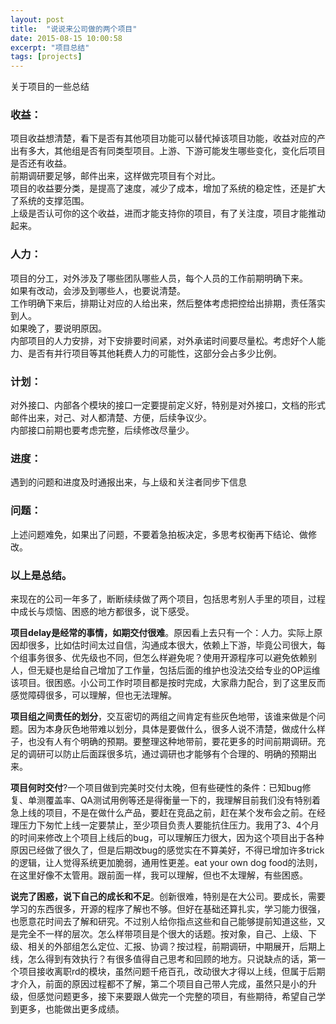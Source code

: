 ```yaml
---
layout: post
title:  "说说来公司做的两个项目"
date: 2015-08-15 10:00:58
excerpt: "项目总结"
tags: [projects]
---
```


关于项目的一些总结

<!--more-->

### 收益：
项目收益想清楚，看下是否有其他项目功能可以替代掉该项目功能，收益对应的产出有多大，其他组是否有同类型项目。上游、下游可能发生哪些变化，变化后项目是否还有收益。  
前期调研要足够，邮件出来，这样做完项目有个对比。  
项目的收益要分类，是提高了速度，减少了成本，增加了系统的稳定性，还是扩大了系统的支撑范围。  
上级是否认可你的这个收益，进而才能支持你的项目，有了关注度，项目才能推动起来。  

### 人力：
项目的分工，对外涉及了哪些团队哪些人员，每个人员的工作前期明确下来。  
如果有改动，会涉及到哪些人，也要说清楚。  
工作明确下来后，排期让对应的人给出来，然后整体考虑把控给出排期，责任落实到人。   
如果晚了，要说明原因。  
内部项目的人力安排，对下安排要时间紧，对外承诺时间要尽量松。考虑好个人能力、是否有并行项目等其他耗费人力的可能性，这部分会占多少比例。   

### 计划：
对外接口、内部各个模块的接口一定要提前定义好，特别是对外接口，文档的形式邮件出来，对己、对人都清楚、方便，后续争议少。  
内部接口前期也要考虑完整，后续修改尽量少。   

### 进度：
遇到的问题和进度及时通报出来，与上级和关注者同步下信息  

### 问题：
上述问题难免，如果出了问题，不要着急拍板决定，多思考权衡再下结论、做修改。

### 以上是总结。
来现在的公司一年多了，断断续续做了两个项目，包括思考别人手里的项目，过程中成长与烦恼、困惑的地方都很多，说下感受。  

__项目delay是经常的事情，如期交付很难__。原因看上去只有一个：人力。实际上原因却很多，比如估时间太过自信，沟通成本很大，依赖上下游，毕竟公司很大，每个组事务很多、优先级也不同，但怎么样避免呢？使用开源程序可以避免依赖别人，但无疑也是给自己增加了工作量，包括后面的维护也没法交给专业的OP运维该项目。很困惑。小公司工作时项目都是按时完成，大家鼎力配合，到了这里反而感觉障碍很多，可以理解，但也无法理解。  

__项目组之间责任的划分__，交互密切的两组之间肯定有些灰色地带，该谁来做是个问题。因为本身灰色地带难以划分，具体是要做什么，很多人说不清楚，做成什么样子，也没有人有个明确的预期。要整理这种地带前，要花更多的时间前期调研。充足的调研可以防止后面踩很多坑，通过调研也才能够有个合理的、明确的预期出来。  

__项目何时交付__?一个项目做到完美时交付太晚，但有些硬性的条件：已知bug修复、单测覆盖率、QA测试用例等还是得衡量一下的，我理解目前我们没有特别着急上线的项目，不是在做什么产品，要赶在竞品之前，赶在某个发布会之前。在经理压力下匆忙上线一定要禁止，至少项目负责人要能抗住压力。我用了3、4个月的时间来修改上个项目上线后的bug，可以理解压力很大，因为这个项目出于各种原因已经做了很久了，但是后期改bug的感觉实在不算美好，不得已增加许多trick的逻辑，让人觉得系统更加脆弱，通用性更差。eat your own dog food的法则，在这里好像不太管用。跟前面一样，我可以理解，但也不太理解，有些困惑。  

__说完了困惑，说下自己的成长和不足__。创新很难，特别是在大公司。要成长，需要学习的东西很多，开源的程序了解也不够。但好在基础还算扎实，学习能力很强，也愿意花时间去了解和研究。不过别人给你指点这些和自己能够提前知道这些，又是完全不一样的层次。怎么样带项目是个很大的话题。按对象，自己、上级、下级、相关的外部组怎么定位、汇报、协调？按过程，前期调研，中期展开，后期上线，怎么得到有效执行？有很多值得自己思考和回顾的地方。只说缺点的话，第一个项目接收离职rd的模块，虽然问题千疮百孔，改动很大才得以上线，但属于后期才介入，前面的原因过程都不了解，第二个项目自己带人完成，虽然只是小的升级，但感觉问题更多，接下来要跟人做完一个完整的项目，有些期待，希望自己学到更多，也能做出更多成绩。  
